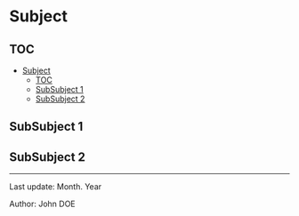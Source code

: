 # Subject

## TOC

- [Subject](#subject)
  - [TOC](#toc)
  - [SubSubject 1](#subsubject-1)
  - [SubSubject 2](#subsubject-2)

## SubSubject 1

## SubSubject 2

---

Last update: Month. Year

Author: John DOE
